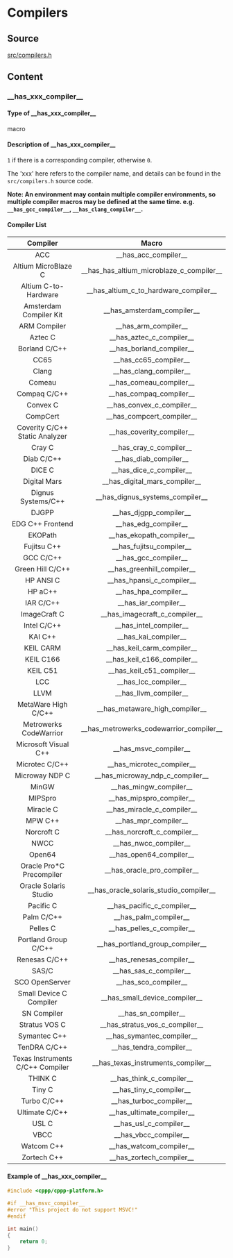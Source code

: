 # Compilers

## Source

[src/compilers.h](https://github.com/cppp-project/cppp-platform/blob/main/src/compilers.h)

## Content

### \_\_has_xxx_compiler\_\_

#### Type of \_\_has_xxx_compiler\_\_

macro

#### Description of \_\_has_xxx_compiler\_\_

`1` if there is a corresponding compiler, otherwise `0`.

The 'xxx' here refers to the compiler name, and details can be found in the `src/compilers.h` source code.

**Note: An environment may contain multiple compiler environments, so multiple compiler macros may be defined at the same time. e.g. `__has_gcc_compiler__`, `__has_clang_compiler__`.**

#### Compiler List

| Compiler | Macro |
| :----: | :----: |
| ACC | \_\_has_acc_compiler\_\_ |
| Altium MicroBlaze C | \_\_has_has_altium_microblaze_c_compiler\_\_ |
| Altium C-to-Hardware | \_\_has_altium_c_to_hardware_compiler\_\_ |
| Amsterdam Compiler Kit | \_\_has_amsterdam_compiler\_\_ |
| ARM Compiler | \_\_has_arm_compiler\_\_ |
| Aztec C | \_\_has_aztec_c_compiler\_\_ |
| Borland C/C++ | \_\_has_borland_compiler\_\_ |
| CC65 | \_\_has_cc65_compiler\_\_ |
| Clang | \_\_has_clang_compiler\_\_ |
| Comeau | \_\_has_comeau_compiler\_\_ |
| Compaq C/C++ | \_\_has_compaq_compiler\_\_ |
| Convex C | \_\_has_convex_c_compiler\_\_ |
| CompCert | \_\_has_compcert_compiler\_\_ |
| Coverity C/C++ Static Analyzer | \_\_has_coverity_compiler\_\_ |
| Cray C | \_\_has_cray_c_compiler\_\_ |
| Diab C/C++ | \_\_has_diab_compiler\_\_ |
| DICE C | \_\_has_dice_c_compiler\_\_ |
| Digital Mars | \_\_has_digital_mars_compiler\_\_ |
| Dignus Systems/C++ | \_\_has_dignus_systems_compiler\_\_ |
| DJGPP | \_\_has_djgpp_compiler\_\_ |
| EDG C++ Frontend | \_\_has_edg_compiler\_\_ |
| EKOPath | \_\_has_ekopath_compiler\_\_ |
| Fujitsu C++ | \_\_has_fujitsu_compiler\_\_ |
| GCC C/C++ | \_\_has_gcc_compiler\_\_ |
| Green Hill C/C++ | \_\_has_greenhill_compiler\_\_ |
| HP ANSI C | \_\_has_hpansi_c_compiler\_\_ |
| HP aC++ | \_\_has_hpa_compiler\_\_ |
| IAR C/C++ | \_\_has_iar_compiler\_\_ |
| ImageCraft C | \_\_has_imagecraft_c_compiler\_\_ |
| Intel C/C++ | \_\_has_intel_compiler\_\_ |
| KAI C++ | \_\_has_kai_compiler\_\_ |
| KEIL CARM | \_\_has_keil_carm_compiler\_\_ |
| KEIL C166 | \_\_has_keil_c166_compiler\_\_ |
| KEIL C51 | \_\_has_keil_c51_compiler\_\_ |
| LCC | \_\_has_lcc_compiler\_\_ |
| LLVM | \_\_has_llvm_compiler\_\_ |
| MetaWare High C/C++ | \_\_has_metaware_high_compiler\_\_ |
| Metrowerks CodeWarrior | \_\_has_metrowerks_codewarrior_compiler\_\_ |
| Microsoft Visual C++ | \_\_has_msvc_compiler\_\_ |
| Microtec C/C++ | \_\_has_microtec_compiler\_\_ |
| Microway NDP C | \_\_has_microway_ndp_c_compiler\_\_ |
| MinGW | \_\_has_mingw_compiler\_\_ |
| MIPSpro | \_\_has_mipspro_compiler\_\_ |
| Miracle C | \_\_has_miracle_c_compiler\_\_ |
| MPW C++ | \_\_has_mpr_compiler\_\_ |
| Norcroft C | \_\_has_norcroft_c_compiler\_\_ |
| NWCC | \_\_has_nwcc_compiler\_\_ |
| Open64 | \_\_has_open64_compiler\_\_ |
| Oracle Pro*C Precompiler | \_\_has_oracle_pro_compiler\_\_ |
| Oracle Solaris Studio | \_\_has_oracle_solaris_studio_compiler\_\_ |
| Pacific C | \_\_has_pacific_c_compiler\_\_ |
| Palm C/C++ | \_\_has_palm_compiler\_\_ |
| Pelles C | \_\_has_pelles_c_compiler\_\_ |
| Portland Group C/C++ | \_\_has_portland_group_compiler\_\_ |
| Renesas C/C++ | \_\_has_renesas_compiler\_\_ |
| SAS/C | \_\_has_sas_c_compiler\_\_ |
| SCO OpenServer | \_\_has_sco_compiler\_\_ |
| Small Device C Compiler | \_\_has_small_device_compiler\_\_ |
| SN Compiler | \_\_has_sn_compiler\_\_ |
| Stratus VOS C | \_\_has_stratus_vos_c_compiler\_\_ |
| Symantec C++ | \_\_has_symantec_compiler\_\_ |
| TenDRA C/C++ | \_\_has_tendra_compiler\_\_ |
| Texas Instruments C/C++ Compiler | \_\_has_texas_instruments_compiler\_\_ |
| THINK C | \_\_has_think_c_compiler\_\_ |
| Tiny C | \_\_has_tiny_c_compiler\_\_ |
| Turbo C/C++ | \_\_has_turboc_compiler\_\_ |
| Ultimate C/C++ | \_\_has_ultimate_compiler\_\_ |
| USL C | \_\_has_usl_c_compiler\_\_ |
| VBCC | \_\_has_vbcc_compiler\_\_ |
| Watcom C++ | \_\_has_watcom_compiler\_\_ |
| Zortech C++ | \_\_has_zortech_compiler\_\_ |

#### Example of \_\_has_xxx_compiler\_\_

```c
#include <cppp/cppp-platform.h>

#if __has_msvc_compiler__
#error "This project do not support MSVC!"
#endif

int main()
{
    return 0;
}
```
